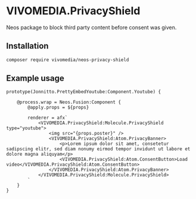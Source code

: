 # VIVOMEDIA.PrivacyShield
Neos package to block third party content before consent was given.

## Installation

```bash
composer require vivomedia/neos-privacy-shield
```

## Example usage

```
prototype(Jonnitto.PrettyEmbedYoutube:Component.Youtube) {

    @process.wrap = Neos.Fusion:Component {
        @apply.props = ${props}

        renderer = afx`
            <VIVOMEDIA.PrivacyShield:Molecule.PrivacyShield type="youtube">
                <img src="{props.poster}" />
                <VIVOMEDIA.PrivacyShield:Atom.PrivacyBanner>
                    <p>Lorem ipsum dolor sit amet, consetetur sadipscing elitr, sed diam nonumy eirmod tempor invidunt ut labore et dolore magna aliquyam</p>
                    <VIVOMEDIA.PrivacyShield:Atom.ConsentButton>Load video</VIVOMEDIA.PrivacyShield:Atom.ConsentButton>
                </VIVOMEDIA.PrivacyShield:Atom.PrivacyBanner>
            </VIVOMEDIA.PrivacyShield:Molecule.PrivacyShield>
        `
    }
}
```
